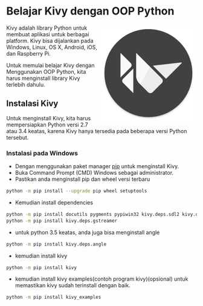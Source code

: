 # Belajar Kivy dengan OOP Python
<img src="../img/kivy.png" align="right" />

Kivy adalah library Python untuk membuat aplikasi untuk berbagai platform. Kivy bisa dijalankan pada Windows, Linux, OS X, Android, iOS, dan Raspberry Pi.

Untuk memulai belajar Kivy dengan Menggunakan OOP Python, kita harus menginstall library Kivy terlebih dahulu.

## Instalasi Kivy
Untuk menginstall Kivy, kita harus mempersiapkan Python versi 2.7 atau 3.4 keatas, karena Kivy hanya tersedia pada beberapa versi Python tersebut.

### Instalasi pada Windows
- Dengan menggunakan paket manager [pip](https://pip.pypa.io/en/stable/) untuk menginstall Kivy.
- Buka Command Prompt (CMD) Windows sebagai administrator.
- Pastikan anda menginstall pip dan wheel versi terbaru
```bash
python -m pip install --upgrade pip wheel setuptools
```
- Kemudian install dependencies
```bash
python -m pip install docutils pygments pypiwin32 kivy.deps.sdl2 kivy.deps.glew
python -m pip install kivy.deps.gstreamer
```
- untuk python 3.5 keatas, anda juga bisa menginstall angle
```bash
python -m pip install kivy.deps.angle
```
- kemudian install kivy
```bash
python -m pip install kivy
```
- kemudian install kivy examples(contoh program kivy)(opsional) untuk memastikan kivy sudah terinstall dengan baik.
```bash
python -m pip install kivy_examples
```
